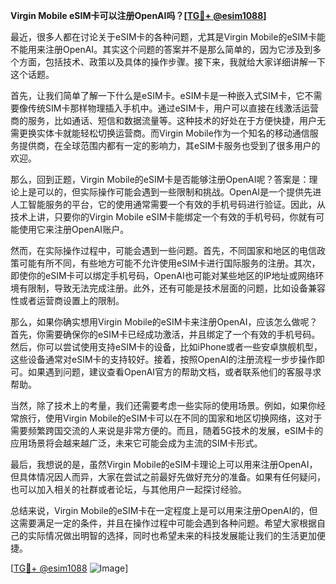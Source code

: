 **Virgin Mobile eSIM卡可以注册OpenAI吗？[[TG💪+ @esim1088](https://t.me/s/esim1088)]**

最近，很多人都在讨论关于eSIM卡的各种问题，尤其是Virgin Mobile的eSIM卡能不能用来注册OpenAI。其实这个问题的答案并不是那么简单的，因为它涉及到多个方面，包括技术、政策以及具体的操作步骤。接下来，我就给大家详细讲解一下这个话题。

首先，让我们简单了解一下什么是eSIM卡。eSIM卡是一种嵌入式SIM卡，它不需要像传统SIM卡那样物理插入手机中。通过eSIM卡，用户可以直接在线激活运营商的服务，比如通话、短信和数据流量等。这种技术的好处在于方便快捷，用户无需更换实体卡就能轻松切换运营商。而Virgin Mobile作为一个知名的移动通信服务提供商，在全球范围内都有一定的影响力，其eSIM卡服务也受到了很多用户的欢迎。

那么，回到正题，Virgin Mobile的eSIM卡是否能够注册OpenAI呢？答案是：理论上是可以的，但实际操作可能会遇到一些限制和挑战。OpenAI是一个提供先进人工智能服务的平台，它的使用通常需要一个有效的手机号码进行验证。因此，从技术上讲，只要你的Virgin Mobile eSIM卡能绑定一个有效的手机号码，你就有可能使用它来注册OpenAI账户。

然而，在实际操作过程中，可能会遇到一些问题。首先，不同国家和地区的电信政策可能有所不同，有些地方可能不允许使用eSIM卡进行国际服务的注册。其次，即使你的eSIM卡可以绑定手机号码，OpenAI也可能对某些地区的IP地址或网络环境有限制，导致无法完成注册。此外，还有可能是技术层面的问题，比如设备兼容性或者运营商设置上的限制。

那么，如果你确实想用Virgin Mobile的eSIM卡来注册OpenAI，应该怎么做呢？首先，你需要确保你的eSIM卡已经成功激活，并且绑定了一个有效的手机号码。然后，你可以尝试使用支持eSIM卡的设备，比如iPhone或者一些安卓旗舰机型，这些设备通常对eSIM卡的支持较好。接着，按照OpenAI的注册流程一步步操作即可。如果遇到问题，建议查看OpenAI官方的帮助文档，或者联系他们的客服寻求帮助。

当然，除了技术上的考量，我们还需要考虑一些实际的使用场景。例如，如果你经常旅行，使用Virgin Mobile的eSIM卡可以在不同的国家和地区切换网络，这对于需要频繁跨国交流的人来说是非常方便的。而且，随着5G技术的发展，eSIM卡的应用场景将会越来越广泛，未来它可能会成为主流的SIM卡形式。

最后，我想说的是，虽然Virgin Mobile的eSIM卡理论上可以用来注册OpenAI，但具体情况因人而异，大家在尝试之前最好先做好充分的准备。如果有任何疑问，也可以加入相关的社群或者论坛，与其他用户一起探讨经验。

总结来说，Virgin Mobile的eSIM卡在一定程度上是可以用来注册OpenAI的，但这需要满足一定的条件，并且在操作过程中可能会遇到各种问题。希望大家根据自己的实际情况做出明智的选择，同时也希望未来的科技发展能让我们的生活更加便捷。

[[TG💪+ @esim1088](https://t.me/s/esim1088) ![Image](https://i.postimg.cc/4NQfJmqS/Snipaste-2025-05-13-00-14-12.png)]